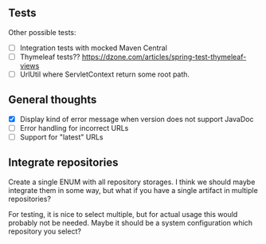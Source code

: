 ## Tests
Other possible tests:
- [ ] Integration tests with mocked Maven Central
- [ ] Thymeleaf tests?? https://dzone.com/articles/spring-test-thymeleaf-views
- [ ] UrlUtil where ServletContext return some root path.

## General thoughts
- [x] Display kind of error message when version does not support JavaDoc
- [ ] Error handling for incorrect URLs
- [ ] Support for "latest" URLs

## Integrate repositories
Create a single ENUM with all repository storages. I think we should maybe integrate them in some way, but what
if you have a single artifact in multiple repositories?

For testing, it is nice to select multiple, but for actual usage this would probably not be needed. Maybe it should
be a system configuration which repository you select?

